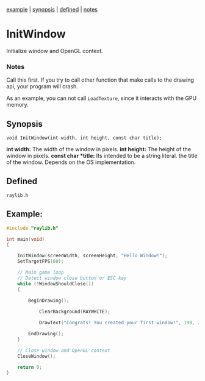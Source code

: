 [example](#example) | [synopsis](#synopiys) | [defined](#defined) | [notes](#notes)
# InitWindow
Initialize window and OpenGL context.

### Notes
Call this first. If you try to call other function that make calls to the drawing api, your program will crash. 

As an example, you can not call ```LoadTexture```, since it interacts with the GPU memory.

## Synopsis
```
void InitWindow(int width, int height, const char title);
```

**int width:** The width of the window in pixels.
**int height:** The height of the window in pixels.
**const char \*title:** Its intended to be a string literal. the title of the window. Depends on the OS implementation.

## Defined
```raylib.h```

## Example:

```C
#include "raylib.h"

int main(void)
{

    InitWindow(screenWidth, screenHeight, "Hello Window!");
    SetTargetFPS(60);

    // Main game loop
    // Detect window close button or ESC key
    while (!WindowShouldClose())
    {
        
        BeginDrawing();

            ClearBackground(RAYWHITE);

            DrawText("Congrats! You created your first window!", 190, 200, 20, LIGHTGRAY);

        EndDrawing();
    }

    // Close window and OpenGL context
    CloseWindow();

    return 0;
}
```